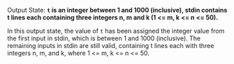 Output State: **`t` is an integer between 1 and 1000 (inclusive), stdin contains t lines each containing three integers n, m and k (1 <= m, k <= n <= 50).**

In this output state, the value of `t` has been assigned the integer value from the first input in stdin, which is between 1 and 1000 (inclusive). The remaining inputs in stdin are still valid, containing t lines each with three integers n, m, and k, where 1 <= m, k <= n <= 50.